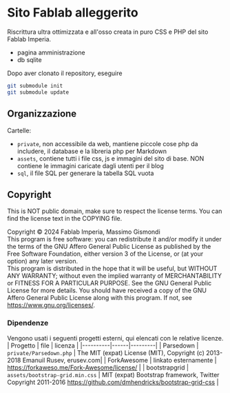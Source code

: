# Sito Fablab alleggerito

Riscrittura ultra ottimizzata e all'osso creata in puro CSS e PHP del sito Fablab Imperia.

- pagina amministrazione
- db sqlite


Dopo aver clonato il repository, eseguire
```bash
git submodule init
git submodule update
```

## Organizzazione

Cartelle:
- `private`, non accessibile da web, mantiene piccole cose php da includere, il database e la libreria php per Markdown
- `assets`, contiene tutti i file css, js e immagini del sito di base. NON contiene le immagini caricate dagli utenti per il blog
- `sql`, il file SQL per generare la tabella SQL vuota



## Copyright

This is NOT public domain, make sure to respect the license terms.
You can find the license text in the COPYING file.

Copyright © 2024 Fablab Imperia, Massimo Gismondi  
This program is free software: you can redistribute it and/or modify it under the terms of the GNU Affero General Public License as published by the Free Software Foundation, either version 3 of the License, or (at your option) any later version.  
This program is distributed in the hope that it will be useful, but WITHOUT ANY WARRANTY; without even the implied warranty of MERCHANTABILITY or FITNESS FOR A PARTICULAR PURPOSE. See the GNU General Public License for more details.
You should have received a copy of the GNU Affero General Public License along with this program. If not, see https://www.gnu.org/licenses/.


### Dipendenze

Vengono usati i seguenti progetti esterni, qui elencati con le relative licenze.
| Progetto | file | licenza |
|----------|------|---------|
| Parsedown | `private/Parsedown.php` | The MIT (expat) License (MIT), Copyright (c) 2013-2018 Emanuil Rusev, erusev.com|
| ForkAwesome | linkato esternamente | <https://forkaweso.me/Fork-Awesome/license/> |
| bootstrapgrid | `assets/bootstrap-grid.min.css` | MIT (expat) Bootstrap framework, Twitter Copyright 2011-2016 <https://github.com/dmhendricks/bootstrap-grid-css> |